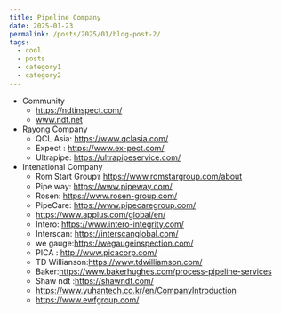 ```yaml
---
title: Pipeline Company
date: 2025-01-23
permalink: /posts/2025/01/blog-post-2/
tags:
  - cool
  - posts
  - category1
  - category2
---
```

- Community 
	- https://ndtinspect.com/
	- www.ndt.net
- Rayong Company 
	- QCL Asia: https://www.qclasia.com/
	- Expect : https://www.ex-pect.com/ 
	- Ultrapipe: https://ultrapipeservice.com/
- Intenational Company
	- Rom Start Groupซ https://www.romstargroup.com/about 
	- Pipe way: https://www.pipeway.com/
	- Rosen: https://www.rosen-group.com/
	- PipeCare: https://www.pipecaregroup.com/
	- https://www.applus.com/global/en/
	- Intero: https://www.intero-integrity.com/
	- Interscan: https://interscanglobal.com/
	- we gauge:https://wegaugeinspection.com/ 
	- PICA : http://www.picacorp.com/
	- TD Willianson:https://www.tdwilliamson.com/
	- Baker:https://www.bakerhughes.com/process-pipeline-services
	- Shaw ndt :https://shawndt.com/ 
	- https://www.yuhantech.co.kr/en/CompanyIntroduction
	- https://www.ewfgroup.com/